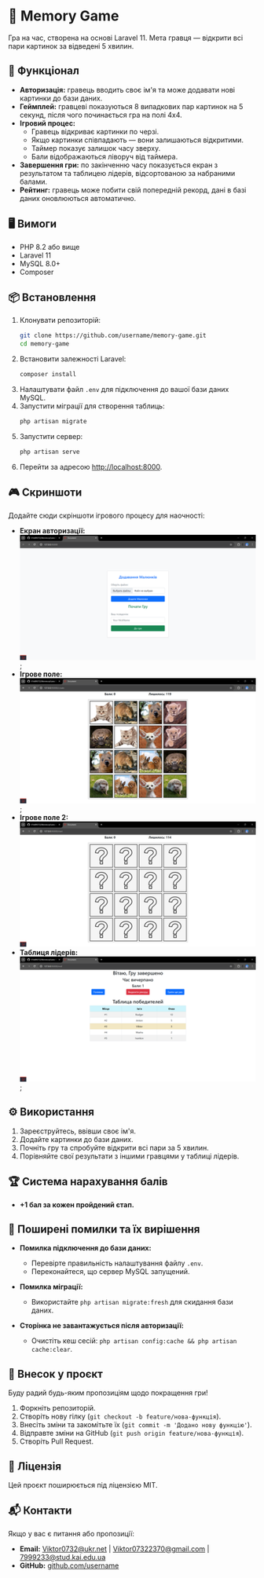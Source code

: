 # 🧩 Memory Game

Гра на час, створена на основі Laravel 11. Мета гравця — відкрити всі пари картинок за відведені 5 хвилин.

## 🚀 Функціонал

- **Авторизація:** гравець вводить своє ім'я та може додавати нові картинки до бази даних.
- **Геймплей:** гравцеві показуються 8 випадкових пар картинок на 5 секунд, після чого починається гра на полі 4x4.
- **Ігровий процес:**
  - Гравець відкриває картинки по черзі.
  - Якщо картинки співпадають — вони залишаються відкритими.
  - Таймер показує залишок часу зверху.
  - Бали відображаються ліворуч від таймера.
- **Завершення гри:** по закінченню часу показується екран з результатом та таблицею лідерів, відсортованою за набраними балами.
- **Рейтинг:** гравець може побити свій попередній рекорд, дані в базі даних оновлюються автоматично.

## 🖥️ Вимоги

- PHP 8.2 або вище
- Laravel 11
- MySQL 8.0+
- Composer

## 📦 Встановлення

1. Клонувати репозиторій:
   ```bash
   git clone https://github.com/username/memory-game.git
   cd memory-game
   ```
2. Встановити залежності Laravel:
   ```bash
   composer install
   ```
3. Налаштувати файл `.env` для підключення до вашої бази даних MySQL.
4. Запустити міграції для створення таблиць:
   ```bash
   php artisan migrate
   ```
5. Запустити сервер:
   ```bash
   php artisan serve
   ```
6. Перейти за адресою [http://localhost:8000](http://localhost:8000).

## 🎮 Скриншоти

Додайте сюди скріншоти ігрового процесу для наочності:

- **Екран авторизації:** ![Auth Screen](screenshots/main.png);
- **Ігрове поле:** ![Game Board](screenshots/game_start.png);
- **Ігрове поле 2:** ![Game Board 2](screenshots/game_play.png)
- **Таблиця лідерів:** ![Leaderboard](screenshots/leader_board.png);

## ⚙️ Використання

1. Зареєструйтесь, ввівши своє ім'я.
2. Додайте картинки до бази даних.
3. Почніть гру та спробуйте відкрити всі пари за 5 хвилин.
4. Порівняйте свої результати з іншими гравцями у таблиці лідерів.

## 🏆 Система нарахування балів

- **+1 бал за кожен пройдений єтап.**

## 🚩 Поширені помилки та їх вирішення

- **Помилка підключення до бази даних:**

  - Перевірте правильність налаштування файлу `.env`.
  - Переконайтеся, що сервер MySQL запущений.

- **Помилка міграції:**

  - Використайте `php artisan migrate:fresh` для скидання бази даних.

- **Сторінка не завантажується після авторизації:**

  - Очистіть кеш сесій: `php artisan config:cache && php artisan cache:clear`.

## 🤝 Внесок у проєкт

Буду радий будь-яким пропозиціям щодо покращення гри!

1. Форкніть репозиторій.
2. Створіть нову гілку (`git checkout -b feature/нова-функція`).
3. Внесіть зміни та закомітьте їх (`git commit -m 'Додано нову функцію'`).
4. Відправте зміни на GitHub (`git push origin feature/нова-функція`).
5. Створіть Pull Request.

## 📄 Ліцензія

Цей проєкт поширюється під ліцензією MIT.

## 📬 Контакти

Якщо у вас є питання або пропозиції:

- **Email:**  Viktor0732@ukr.net | Viktor07322370@gmail.com | 7999233@stud.kai.edu.ua
- **GitHub:** [github.com/username](https://github.com/V1kt0R0732)


